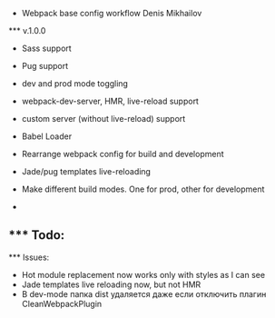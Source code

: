* Webpack base config workflow
Denis Mikhailov

*** v.1.0.0
- Sass support
- Pug support
- dev and prod mode toggling
- webpack-dev-server, HMR, live-reload support
- custom server (without live-reload) support

- Babel Loader
- Rearrange webpack config for build and development

- Jade/pug templates live-reloading
- Make different build modes. One for prod, other for development
- 


*** Todo:
- 

*** Issues:
- Hot module replacement now works only with styles as I can see
- Jade templates live reloading now, but not HMR
- В dev-mode папка dist удаляется даже если отключить плагин CleanWebpackPlugin
